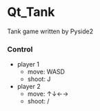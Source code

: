 # Qt_Tank
Tank game written by Pyside2

### Control
- player 1
  - move: WASD
  - shoot: J
- player 2
  - move: ↑↓←→
  - shoot: /